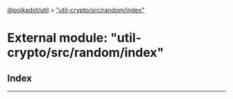 [@polkadot/util](../README.md) > ["util-crypto/src/random/index"](../modules/_util_crypto_src_random_index_.md)

# External module: "util-crypto/src/random/index"

## Index

---

